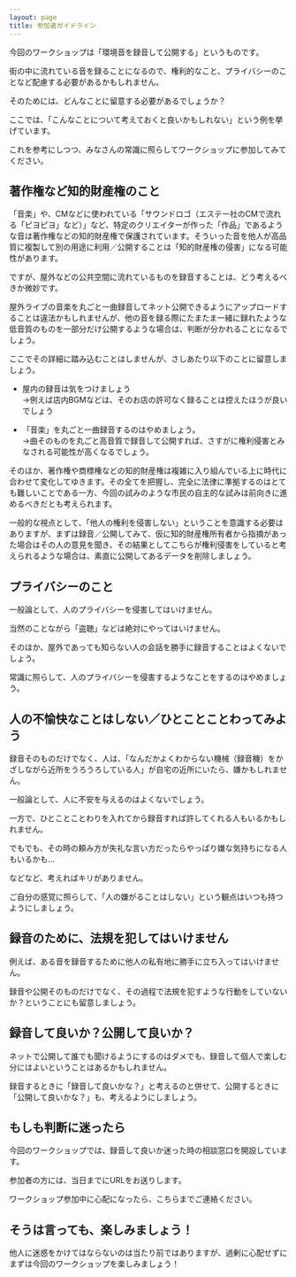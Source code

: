 ```yaml
---
layout: page
title: 参加者ガイドライン
---
```


今回のワークショップは「環境音を録音して公開する」というものです。

街の中に流れている音を録ることになるので、権利的なこと、プライバシーのことなど配慮する必要があるかもしれません。

そのためには、どんなことに留意する必要があるでしょうか？

ここでは、「こんなことについて考えておくと良いかもしれない」という例を挙げています。

これを参考にしつつ、みなさんの常識に照らしてワークショップに参加してみてください。



## 著作権など知的財産権のこと
「音楽」や、CMなどに使われている「サウンドロゴ（エステー社のCMで流れる「ピヨピヨ」など）」など、特定のクリエイターが作った「作品」であるような音は著作権などの知的財産権で保護されています。そういった音を他人が高品質に複製して別の用途に利用／公開することは「知的財産権の侵害」になる可能性があります。

ですが、屋外などの公共空間に流れているものを録音することは、どう考えるべきか微妙です。

屋外ライブの音楽を丸ごと一曲録音してネット公開できるようにアップロードすることは違法かもしれませんが、他の音を録る際にたまたま一緒に録れたような低音質のものを一部分だけ公開するような場合は、判断が分かれることになるでしょう。

ここでその詳細に踏み込むことはしませんが、さしあたり以下のことに留意しましょう。

- 屋内の録音は気をつけましょう  
→例えば店内BGMなどは、そのお店の許可なく録ることは控えたほうが良いでしょう

- 「音楽」を丸ごと一曲録音するのはやめましょう。  
→曲そのものを丸ごと高音質で録音して公開すれば、さすがに権利侵害とみなされる可能性が高くなるでしょう。

そのほか、著作権や商標権などの知的財産権は複雑に入り組んでいる上に時代に合わせて変化してゆきます。その全てを把握し、完全に法律に準拠するのはとても難しいことである一方、今回の試みのような市民の自主的な試みは前向きに進めるべきだとも考えられます。

一般的な視点として、「他人の権利を侵害しない」ということを意識する必要はありますが、まずは録音／公開してみて、仮に知的財産権所有者から指摘があった場合はその人の意見を聞き、その結果としてこちらが権利侵害をしていると考えられるような場合は、素直に公開してあるデータを削除しましょう。



## プライバシーのこと
一般論として、人のプライバシーを侵害してはいけません。

当然のことながら「盗聴」などは絶対にやってはいけません。

そのほか、屋外であっても知らない人の会話を勝手に録音することはよくないでしょう。

常識に照らして、人のプライバシーを侵害するようなことをするのはやめましょう。



## 人の不愉快なことはしない／ひとことことわってみよう
録音そのものだけでなく、人は、「なんだかよくわからない機械（録音機）をかざしながら近所をうろうろしている人」が自宅の近所にいたら、嫌かもしれません。

一般論として、人に不安を与えるのはよくないでしょう。

一方で、ひとことことわりを入れてから録音すれば許してくれる人もいるかもしれません。

でもでも、その時の頼み方が失礼な言い方だったらやっぱり嫌な気持ちになる人もいるかも…

などなど、考えればキリがありません。

ご自分の感覚に照らして、「人の嫌がることはしない」という観点はいつも持つようにしましょう。



## 録音のために、法規を犯してはいけません
例えば、ある音を録音するために他人の私有地に勝手に立ち入ってはいけません。

録音や公開そのものだけでなく、その過程で法規を犯すような行動をしていないか？ということにも留意しましょう。



## 録音して良いか？公開して良いか？
ネットで公開して誰でも聞けるようにするのはダメでも、録音して個人で楽しむ分にはよいということはあるかもしれません。

録音するときに「録音して良いかな？」と考えるのと併せて、公開するときに「公開して良いかな？」も、考えるようにしましょう。



## もしも判断に迷ったら
今回のワークショップでは、録音して良いか迷った時の相談窓口を開設しています。

参加者の方には、当日までにURLをお送りします。

ワークショップ参加中に心配になったら、こちらまでご連絡ください。



## そうは言っても、楽しみましょう！
他人に迷惑をかけてはならないのは当たり前ではありますが、過剰に心配せずにまずは今回のワークショップを楽しみましょう！

